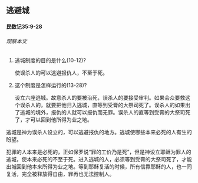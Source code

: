 ## 逃避城

#### 民数记35:9-28

###### 观察本文

1. 逃城制度的目的是什么(10-12)?    使误杀人的可以逃避报仇人，不至于死。2. 这个制度是怎样运行的(13-28)?
    设立六座逃城。故意杀人的要被治死，误杀人的要接受审判。如果会众要救这个误杀人的，就要把他归入逃城，直等到受膏的大祭司死了。误杀人的如果出了逃城的境外，报仇的人就可以报仇而无罪。误杀人的直等到受膏的大祭司死了，才可以回到他所得为业之地。

逃城是神为误杀人设立的，可以逃避报仇的地方。逃城使哪些本来必死的人有生的盼望。

犯罪的人本来是必死的，正如保罗说“罪的工价乃是死”，但是神设立耶稣为罪人的逃城，使本来必死的不至于死。进入逃城的人，必须等到受膏的大祭司死了，才能出城回到他本来所得为业之地。等到耶稣复活的时候，所有信靠耶稣的人，也一同复活，完全被释放得自由，罪再也无法控制人。